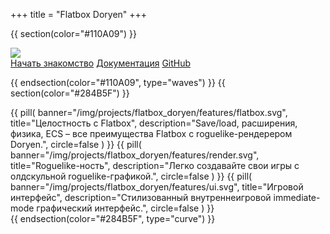+++
title = "Flatbox Doryen"
+++

{{ section(color="#110A09") }}

<div class="container row">
    <img src="/img/flatbox_doryen_logo.png" class="col-lg-4 col-md-6 col-sm-8 mt-5 mx-auto animate__animated animate__bounceIn">
    <div class="w-100"></div>
    <div class="d-flex flex-wrap align-items-center justify-content-center mt-4 animate__animated animate__bounceIn col-12">
        <a class="btn btn-primary m-1" href="https://konceptosociala.eu.org/flatbox-doryen"><i class="fa fa-rocket" aria-hidden="true"></i> Начать знакомство</a>
        <a class="btn btn-outline-warning m-1" href="https://docs.rs/flatbox-doryen"><i class="fa fa-book" aria-hidden="true"></i> Документация</a>
        <a class="btn btn-outline-light m-1" href="https://github.com/konceptosociala/flatbox-doryen"><i class="fa fa-github" aria-hidden="true"></i> GitHub</a>
    </div>
    <i class="fa fa-angle-down text-center mt-5 animate__animated animate__fadeInDown animate__infinite" aria-hidden="true" style="font-size: 50px"></i>
</div>

{{ endsection(color="#110A09", type="waves") }}
{{ section(color="#284B5F") }}
<div class="row">
    {{
         pill(
             banner="/img/projects/flatbox_doryen/features/flatbox.svg",
             title="Целостность с Flatbox",
             description="Save/load, расширения, физика, ECS – все преимущества Flatbox с roguelike-рендерером Doryen.",
             circle=false
         )
     }}
     {{
         pill(
             banner="/img/projects/flatbox_doryen/features/render.svg",
             title="Roguelike-ность",
             description="Легко создавайте свои игры с олдскульной roguelike-графикой.",
             circle=false
         )
     }}
     {{
         pill(
             banner="/img/projects/flatbox_doryen/features/ui.svg",
             title="Игровой интерфейс",
             description="Стилизованный внутреннеигровой immediate-mode графический интерфейс.",
             circle=false
         )
     }}
</div>
{{ endsection(color="#284B5F", type="curve") }}